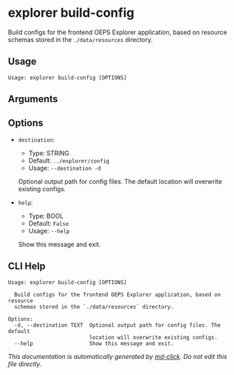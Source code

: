 
# explorer build-config

Build configs for the frontend OEPS Explorer application, based on resource schemas stored
in the `./data/resources` directory.

## Usage

```
Usage: explorer build-config [OPTIONS]
```

## Arguments


## Options

* `destination`:
    * Type: STRING
    * Default: `../explorer/config`
    * Usage: `--destination
-d`

    Optional output path for config files. The default location will overwrite existing configs.



* `help`:
    * Type: BOOL
    * Default: `False`
    * Usage: `--help`

    Show this message and exit.



## CLI Help

```
Usage: explorer build-config [OPTIONS]

  Build configs for the frontend OEPS Explorer application, based on resource
  schemas stored in the `./data/resources` directory.

Options:
  -d, --destination TEXT  Optional output path for config files. The default
                          location will overwrite existing configs.
  --help                  Show this message and exit.
```


_This documentation is automatically generated by [md-click](https://github.com/RiveryIo/md-click). Do not edit this file directly._
